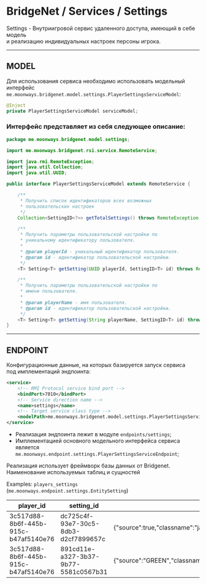 # BridgeNet / Services / Settings

Settings - Внутриигровой сервис удаленного доступа, имеющий в себе модель
<br>и реализацию индивидуальных настроек персоны игрока.

---

## MODEL

Для использования сервиса необходимо использовать модельный
<br>интерфейс `me.moonways.bridgenet.model.settings.PlayerSettingsServiceModel`:

```java
@Inject
private PlayerSettingsServiceModel serviceModel;
```

### Интерфейс представляет из себя следующее описание:

```java
package me.moonways.bridgenet.model.settings;

import me.moonways.bridgenet.rsi.service.RemoteService;

import java.rmi.RemoteException;
import java.util.Collection;
import java.util.UUID;

public interface PlayerSettingsServiceModel extends RemoteService {

    /**
     * Получить список идентификаторов всех возможных
     * пользовательских настроек
     */
    Collection<SettingID<?>> getTotalSettings() throws RemoteException;

    /**
     * Получить параметры пользовательской настройки по
     * уникальному идентификатору пользователя.
     *
     * @param playerId - уникальный идентификатор пользователя.
     * @param id - идентификатор пользовательской настройки.
     */
    <T> Setting<T> getSetting(UUID playerId, SettingID<T> id) throws RemoteException;

    /**
     * Получить параметры пользовательской настройки по
     * имени пользователя.
     *
     * @param playerName - имя пользователя.
     * @param id - идентификатор пользовательской настройки.
     */
    <T> Setting<T> getSetting(String playerName, SettingID<T> id) throws RemoteException;
}
```

---

## ENDPOINT

Конфигурационные данные, на которых базируется запуск сервиса
<br>под имплементаций эндпоинта:

```xml
<service>
    <!-- RMI Protocol service bind port -->
    <bindPort>7010</bindPort>
    <!-- Service direction name -->
    <name>settings</name>
    <!-- Target service class type -->
    <modelPath>me.moonways.bridgenet.model.settings.PlayerSettingsServiceModel</modelPath>
</service>
```

- Реализация эндпоинта лежит в модуле `endpoints/settings`;
- Имплементацией основного модельного интерфейса сервиса 
  <br>является `me.moonways.endpoint.settings.PlayerSettingsServiceEndpoint`;

Реализация использует фреймворк базы данных от Bridgenet. 
<br>Наименование используемых таблиц и сущностей

Examples: `players_settings` (`me.moonways.endpoint.settings.EntitySetting`)


| player_id                            | setting_id                           | setting_value                                                                        |
|--------------------------------------|--------------------------------------|--------------------------------------------------------------------------------------|
| 3c517d88-8b6f-445b-915c-b47af5140e76 | dc725c4f-93e7-30c5-8db3-d2cf7899657c | {"source":true,"classname":"java.lang.Boolean"}                                      |
| 3c517d88-8b6f-445b-915c-b47af5140e76 | 891cd11e-a327-3b37-9b77-5581c0567b31 | {"source":"GREEN","classname":"me.moonways.bridgenet.api.util.minecraft.ChatColor"}  |
